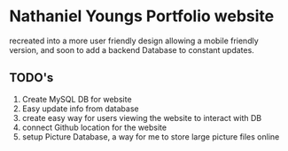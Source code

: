 # Nathaniel Youngs Portfolio website

recreated into a more user friendly design allowing a mobile friendly version, and soon to add a backend Database to constant updates.

## TODO's

1. Create MySQL DB for website
2. Easy update info from database
3. create easy way for users viewing the website to interact with DB
4. connect Github location for the website
5. setup Picture Database, a way for me to store large picture files online
